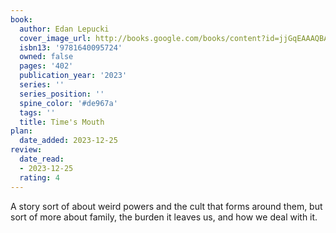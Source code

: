 ```yaml
---
book:
  author: Edan Lepucki
  cover_image_url: http://books.google.com/books/content?id=jjGqEAAAQBAJ&printsec=frontcover&img=1&zoom=1&source=gbs_api
  isbn13: '9781640095724'
  owned: false
  pages: '402'
  publication_year: '2023'
  series: ''
  series_position: ''
  spine_color: '#de967a'
  tags: ''
  title: Time's Mouth
plan:
  date_added: 2023-12-25
review:
  date_read:
  - 2023-12-25
  rating: 4
---
```

A story sort of about weird powers and the cult that forms around them, but sort of more about family, the burden it leaves us, and how we deal with it.

